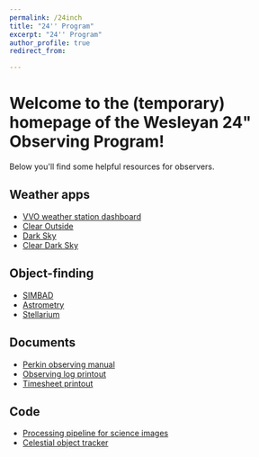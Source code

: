 ```yaml
---
permalink: /24inch
title: "24'' Program"
excerpt: "24'' Program"
author_profile: true
redirect_from: 

---
```


# Welcome to the (temporary) homepage of the Wesleyan 24" Observing Program!
Below you'll find some helpful resources for observers.

## Weather apps
* [VVO weather station dashboard]()
* [Clear Outside](https://clearoutside.com/forecast/41.56/-72.65)
* [Dark Sky](https://darksky.net/forecast/41.5311,-72.6449/us12/en)
* [Clear Dark Sky](https://www.cleardarksky.com/c/VnVlckCTkey.html?1)

## Object-finding
* [SIMBAD](http://simbad.u-strasbg.fr/simbad/)
* [Astrometry](http://nova.astrometry.net/)
* [Stellarium](http://simbad.u-strasbg.fr/simbad/)

## Documents
* [Perkin observing manual](https://mvtea.github.io/files/24inch_obs_manual.pdf)
* [Observing log printout]()
* [Timesheet printout]()

## Code
* [Processing pipeline for science images]()
* [Celestial object tracker]()
